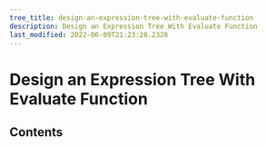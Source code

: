 ```yaml
---
tree_title: design-an-expression-tree-with-evaluate-function
description: Design an Expression Tree With Evaluate Function
last_modified: 2022-06-09T21:23:28.2328
---
```


# Design an Expression Tree With Evaluate Function

## Contents
